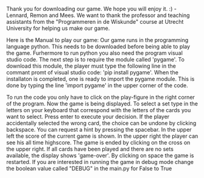Thank you for downloading our game. We hope you will enjoy it. :) - Lennard, Remon and Mees. 
We want to thank the professor and teaching assistants from the "Programmeren in de Wiskunde" course at Utrecht University for helping us make our game. 

Here is the Manual to play our game:
Our game runs in the programming language python. This needs to be downloaded before being able to play the game. Furhermore to run python you also need the program visual studio code. The next step is to require the module called 'pygame'. To download this module, the player must type the following line in the commant promt of visual studio code: 'pip install pygame'. When the installaton is completed, one is ready to import the pygame module. This is done by typing the line 'import pygame' in the upper corner of the code.

To run the code you only have to click on the play-figure in the right corner of the program. Now the game is being displayed. To select a set type in the letters on your keyboard that correspond with the letters of the cards you want to select. Press enter to execute your decision. If the player accidentally selected the wrong card, the choice can be undone by clicking backspace. You can request a hint by pressing the spacebar. In the upper left the score of the current game is shown. In the upper right the player can see his all time highscore. The game is ended by clicking on the cross on the upper right. If all cards have been played and there are no sets available, the display shows 'game-over'. By clicking on space the game is restarted. 
If you are interested in running the game in debug mode change the boolean value called "DEBUG" in the main.py for False to True